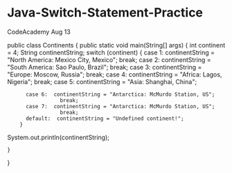 # Java-Switch-Statement-Practice
CodeAcademy Aug 13











public class Continents {
	public static void main(String[] args) {
int continent = 4;
        String continentString;
        switch (continent) {
          case 1:  continentString = "North America: Mexico City, Mexico";
                     break;
          case 2:  continentString = "South America: Sao Paulo, Brazil";
                     break;
          case 3:  continentString = "Europe: Moscow, Russia";
                     break;
          case 4:  continentString = "Africa: Lagos, Nigeria";
                     break;
          case 5:  continentString = "Asia: Shanghai, China";
          
          case 6:  continentString = "Antarctica: McMurdo Station, US";
                     break;
          case 7:  continentString = "Antarctica: McMurdo Station, US";
                     break;
          default:  continentString = "Undefined continent!";
        }
  System.out.println(continentString);
  
		

	}
}
